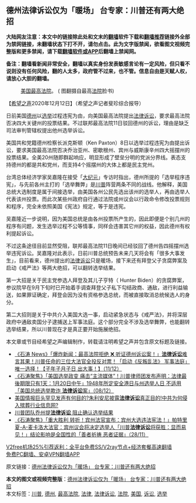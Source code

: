  <h2>德州法律诉讼仅为「暖场」 台专家：川普还有两大绝招</h2> <p class="notice"><b>大陆网友注意：本文中的链接除此处和文末的<a href="https://github.com/bannedbook/fanqiang" >翻墙</a>软件下载和<a href="https://github.com/killgcd/justmysocks/blob/master/README.md">翻墙推荐</a>链接外全部为禁网链接，未翻墙状态下打不开，请勿点击。此为文字版禁闻，欲看图文视频完整版和更多禁闻，请下载<a href="https://github.com/bannedbook/fanqiang">翻墙软件或APP</a>后翻墙上禁闻网。</p><p>备注：翻墙看新闻非常安全，翻墙以真实身份发表敏感言论有一定风险，但只看不说则没有任何风险，翻的人太多，政府管不过来，也不管。信息自由是天赋人权，请放心大胆的翻墙。</b></p>  <div class="entry"> <figure><figcaption><a href="https://www.bannedbook.org/bnews/tag/%e7%be%8e%e5%9b%bd/" class="st_tag internal_tag" rel="tag" title="标签 美国 下的日志">美国</a><a href="https://www.bannedbook.org/bnews/tag/%e6%9c%80%e9%ab%98%e6%b3%95%e9%99%a2/" class="st_tag internal_tag" rel="tag" title="标签 最高法院 下的日志">最高法院</a>。  ( 图翻摄自最高<a href="https://www.bannedbook.org/bnews/tag/%e6%b3%95%e9%99%a2/" class="st_tag internal_tag" rel="tag" title="标签 法院 下的日志">法院</a>脸书)</figcaption></figure> <p>【<span class='wp_keywordlink_affiliate'><a href="https://www.soundofhope.org" title="希望之声" target="_blank">希望之声</a></span>2020年12月12日】（希望之声记者斐珍综合报导）</p> <p>日前美国<a href="https://www.bannedbook.org/bnews/tag/%e5%be%b7%e5%b7%9e/" class="st_tag internal_tag" rel="tag" title="标签 德州 下的日志">德州</a>以<a href="https://www.bannedbook.org/bnews/tag/%e9%80%89%e4%b8%be/" class="st_tag internal_tag" rel="tag" title="标签 选举 下的日志">选举</a>过程违宪为由，向美国最高法院提出<a href="https://www.bannedbook.org/bnews/tag/%e6%b3%95%e5%be%8b/" class="st_tag internal_tag" rel="tag" title="标签 法律 下的日志">法律</a><a href="https://www.bannedbook.org/bnews/tag/%E8%AF%89%E8%AE%BC/" class="st_tag internal_tag" rel="tag" title="标签 诉讼 下的日志">诉讼</a>，要求最高法院否决四大关键州的投票结果。不过联邦最高法院11日驳回德州的诉讼，理由是缺乏司法审判管辖权提出他州选举诉讼。</p> <p>美国共和党籍德州检察长派克斯顿（Ken Paxton）8日以选举过程违宪为由提出诉讼，要求美国最高法院否决乔治亚州、密歇根州、宾州与威斯康辛州四大摇摆州的投票结果。全美20州随即群起响应，明显形成了壁垒分明的党派分界线。表态支持德州的都是共和党州，而支持4个摇摆州的大体上都是民主党州。</p>  <p>台湾总体经济学家吴嘉隆在接受「<span class='wp_keywordlink_affiliate'><a href="http://www.epochtimes.com/" title="大纪元" target="_blank">大纪元</a></span>」专访时指出，德州所提的「选举程序违宪」，与先前各州主打的「选举舞弊」是<a href="https://www.bannedbook.org/bnews/tag/%e5%b7%9d%e6%99%ae/" class="st_tag internal_tag" rel="tag" title="标签 川普 下的日志">川普</a>阵营两条不同的战线。他解释，美国总统大选制度是属于间接选举，由美国各州公民先选出该州的选举人，再由选举人代表该州投票。而此次某些州政府自行通过法院或州议会以行政命令修改投票规则和程序，完全未依照美国《宪法》规定，等于是违宪。</p> <p>吴嘉隆近一步说明，因为美国总统是由各州投票所产生的，因此即便是个别几州的程序有问题，发生选举过程不公等情事，同样会违害其它州的权益，因此德州有权利提起诉讼。</p> <p>不过这条途径目前显然受阻，联邦最高法院11日晚间已经驳回了德州告四摇摆州选举违宪诉讼。吴嘉隆对此表示，日前川普总统预告未来几天将会有「很多大事发生」，目前看来，德州提出的<a href="https://www.bannedbook.org/bnews/tag/%E6%B3%95%E5%BE%8B%E8%AF%89%E8%AE%BC/" class="st_tag internal_tag" rel="tag" title="标签 法律诉讼 下的日志">法律诉讼</a>只是暖场，接下来还有拜登父子贪腐弊案及启动《戒严法》等两大绝招，可以翻转选举结果。</p>  <p>第一大招是关于民主党参选人拜登及其儿子亨特（ Hunter Biden）的贪腐弊案，参议院早在9月下旬时已开始着手调查拜登父子私下勾结政商、通敌，进行利益输送，如果罪证确定，拜登会因为没有资格参选总统，而被直接取消总统候选人的身分。</p> <p>第二大招则是关于中共介入美国大选一事，启动紧急状态与《戒严法》，并将深层政府中通敌卖国分子逮捕送上军事法庭。这个部分完全不涉及选举舞弊，也能翻转选举结果，所以川普现在才是真正要开始施展绝招。</p> <p>本文章或节目经希望之声编辑制作，转载请注明希望之声并包含原文标题及链接。</p>  <ul class='op-related-articles' title='相关阅读'> <li><a href='https://www.bannedbook.org/bnews/bannedvideo/20201212/1446339.html' target='_blank'>《石涛 News》「爆炸新闻：最高法院拒绝 ❌ 听证德州诉讼案！」<b>法律诉讼</b>难言其果！川普任命的三位大法官全投反对票！「启动《反叛乱法》 军事法庭」唯一选择！【子年子月子日 出大事！】（11/12）</a></li> <li><a href='https://www.bannedbook.org/bnews/bannedvideo/20201209/1444507.html' target='_blank'>《石涛聚焦》「美国选举政变 痛击“主流媒体”！川普律师团发布声明：法律最後期限只有1天：1月20日中午」1948年所定安全港日与州选举人日 不适用「美国总统选举欺诈 <b>法律诉讼</b>案」（08/12）</a></li> <li><a href='https://www.bannedbook.org/bnews/bannedvideo/20201206/1443156.html' target='_blank'>美国情报巨头罕见发声有何目的?朱利安尼披露<b>法律诉讼</b>真正目的!中共为何侵入殡葬行业信息网?</a></li> <li><a href='https://www.bannedbook.org/bnews/comments/20201205/1442423.html' target='_blank'>川普团队乔州提<b>法律诉讼</b> 阻止确认选举结果</a></li> <li><a href='https://www.bannedbook.org/bnews/bannedvideo/20201129/1438886.html' target='_blank'>《石涛聚焦》「重大胜利 转折！宾州法官宣布：宾州大选违法宪法！」帕特里夏-A-麦卡洛大法官：宾州议会将决定选举人「川普<b>法律诉讼</b>将获胜：显而易见！」结论影响是全国性的「善者祈祷 恶者证据」（28/11）</a></li> </ul> <p class="texttj"> <a href="https://www.bannedbook.org/forum23/topic22702.html" target="_blank">V2free机场25%引荐返利：全平台免费SS/V2ray节点+经济套餐高速翻墙</a><br/> <a href="https://github.com/bannedbook/fanqiang/wiki/%E7%A6%81%E9%97%BB%E7%BD%91%E5%AE%89%E5%8D%93%E7%BF%BB%E5%A2%99%E6%96%B0%E9%97%BBAPP" target="_blank">免费PC翻墙、安卓VPN翻墙APP</a></p><p>原文链接：<a class="src_link"  href="https://www.soundofhope.org/post/452806" target="_blank">德州法律诉讼仅为「暖场」 台专家：川普还有两大绝招</a></p><a name='sharetosocial'></a>       <div><b>本文的图文或视频完整版</b>：<a href='https://www.bannedbook.org/bnews/comments/20201212/1446474.html'>德州法律诉讼仅为「暖场」 台专家：川普还有两大绝招</a></div>  </div><!--END ENTRY--> <div class="postfooter"> <div>本文标签：<a href="https://www.bannedbook.org/bnews/tag/%e5%b7%9d%e6%99%ae/" rel="tag">川普</a>, <a href="https://www.bannedbook.org/bnews/tag/%e5%be%b7%e5%b7%9e/" rel="tag">德州</a>, <a href="https://www.bannedbook.org/bnews/tag/%e6%9c%80%e9%ab%98%e6%b3%95%e9%99%a2/" rel="tag">最高法院</a>, <a href="https://www.bannedbook.org/bnews/tag/%e6%b3%95%e5%be%8b/" rel="tag">法律</a>, <a href="https://www.bannedbook.org/bnews/tag/%E6%B3%95%E5%BE%8B%E8%AF%89%E8%AE%BC/" rel="tag">法律诉讼</a>, <a href="https://www.bannedbook.org/bnews/tag/%e6%b3%95%e9%99%a2/" rel="tag">法院</a>, <a href="https://www.bannedbook.org/bnews/tag/%e7%be%8e%e5%9b%bd/" rel="tag">美国</a>, <a href="https://www.bannedbook.org/bnews/tag/%E8%AF%89%E8%AE%BC/" rel="tag">诉讼</a>, <a href="https://www.bannedbook.org/bnews/tag/%e9%80%89%e4%b8%be/" rel="tag">选举</a></div>  </div><!--END POSTFOOTER--> 